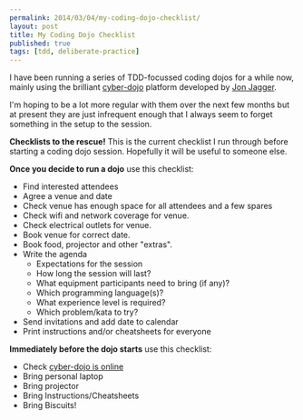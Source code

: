 ```yaml
---
permalink: 2014/03/04/my-coding-dojo-checklist/
layout: post
title: My Coding Dojo Checklist
published: true
tags: [tdd, deliberate-practice]
---
```


I have been running a series of TDD-focussed coding dojos for a while now,
mainly using the brilliant [cyber-dojo](http://www.cyber-dojo.com/) platform
developed by [Jon Jagger](http://jonjagger.blogspot.com/p/cyber-dojo_2380.html).

I'm hoping to be a lot more regular with them over the next few months but
at present they are just infrequent enough that I always seem to forget something
in the setup to the session.

**Checklists to the rescue!** This is the current checklist I run through
before starting a coding dojo session. Hopefully it will be useful to someone
else.

**Once you decide to run a dojo** use this checklist:

- Find interested attendees
- Agree a venue and date
- Check venue has enough space for all attendees and a few spares
- Check wifi and network coverage for venue.
- Check electrical outlets for venue.
- Book venue for correct date.
- Book food, projector and other "extras".
- Write the agenda
  - Expectations for the session
  - How long the session will last?
  - What equipment participants need to bring (if any)?
  - Which programming language(s)?
  - What experience level is required?
  - Which problem/kata to try?
- Send invitations and add date to calendar
- Print instructions and/or cheatsheets for everyone

**Immediately before the dojo starts** use this checklist:

- Check [cyber-dojo is online](http://www.cyber-dojo.com/)
- Bring personal laptop
- Bring projector
- Bring Instructions/Cheatsheets
- Bring Biscuits!
